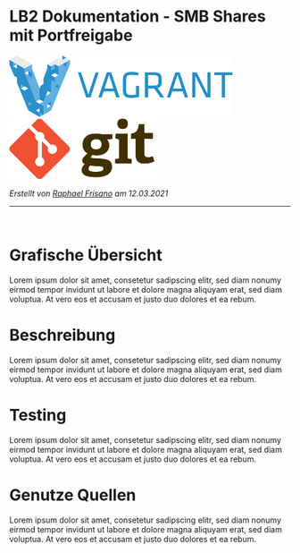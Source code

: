 # LB2 Dokumentation - SMB Shares mit Portfreigabe
<p align="left">
  <img width="400" src="./vagrant.png">
  <img width="260" src="./git.png">
</p>

_Erstellt von [Raphael Frisano](https://github.com/RaphaelFrisano) am 12.03.2021_

---
<br>

# Grafische Übersicht
Lorem ipsum dolor sit amet, consetetur sadipscing elitr, sed diam nonumy eirmod tempor invidunt ut labore et dolore magna aliquyam erat, sed diam voluptua. At vero eos et accusam et justo duo dolores et ea rebum.

# Beschreibung
Lorem ipsum dolor sit amet, consetetur sadipscing elitr, sed diam nonumy eirmod tempor invidunt ut labore et dolore magna aliquyam erat, sed diam voluptua. At vero eos et accusam et justo duo dolores et ea rebum.

# Testing
Lorem ipsum dolor sit amet, consetetur sadipscing elitr, sed diam nonumy eirmod tempor invidunt ut labore et dolore magna aliquyam erat, sed diam voluptua. At vero eos et accusam et justo duo dolores et ea rebum.

# Genutze Quellen
Lorem ipsum dolor sit amet, consetetur sadipscing elitr, sed diam nonumy eirmod tempor invidunt ut labore et dolore magna aliquyam erat, sed diam voluptua. At vero eos et accusam et justo duo dolores et ea rebum.